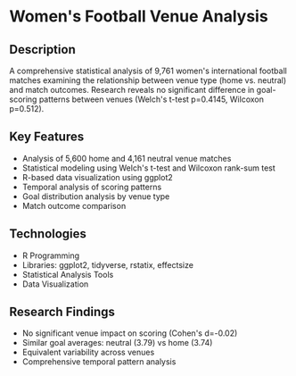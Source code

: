 # Women's Football Venue Analysis

## Description
A comprehensive statistical analysis of 9,761 women's international football matches examining the relationship between venue type (home vs. neutral) and match outcomes. Research reveals no significant difference in goal-scoring patterns between venues (Welch's t-test p=0.4145, Wilcoxon p=0.512).

## Key Features
- Analysis of 5,600 home and 4,161 neutral venue matches
- Statistical modeling using Welch's t-test and Wilcoxon rank-sum test
- R-based data visualization using ggplot2
- Temporal analysis of scoring patterns
- Goal distribution analysis by venue type
- Match outcome comparison

## Technologies
- R Programming
- Libraries: ggplot2, tidyverse, rstatix, effectsize
- Statistical Analysis Tools
- Data Visualization

## Research Findings
- No significant venue impact on scoring (Cohen's d=-0.02)
- Similar goal averages: neutral (3.79) vs home (3.74)
- Equivalent variability across venues
- Comprehensive temporal pattern analysis

